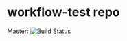 workflow-test repo
==================

Master:
[![Build Status](https://status-staging.continuousphp.com/git-hub/continuousphptest/workflow-test?branch=phpunit4)](https://staging.continuousphp.com/git-hub/continuousphptest/workflow-test)

